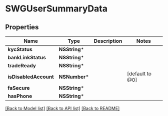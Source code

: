 # SWGUserSummaryData

## Properties
Name | Type | Description | Notes
------------ | ------------- | ------------- | -------------
**kycStatus** | **NSString*** |  | 
**bankLinkStatus** | **NSString*** |  | 
**tradeReady** | **NSString*** |  | 
**isDisabledAccount** | **NSNumber*** |  | [default to @0]
**faSecure** | **NSString*** |  | 
**hasPhone** | **NSString*** |  | 

[[Back to Model list]](../README.md#documentation-for-models) [[Back to API list]](../README.md#documentation-for-api-endpoints) [[Back to README]](../README.md)


